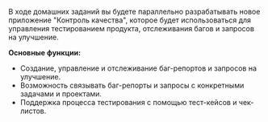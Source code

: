 В ходе домашних заданий вы будете параллельно разрабатывать новое приложение "Контроль качества", которое будет использоваться для управления тестированием продукта, отслеживания багов и запросов на улучшение.

**Основные функции:**

-   Создание, управление и отслеживание баг-репортов и запросов на улучшение.
-   Возможность связывать баг-репорты и запросы с конкретными задачами и проектами.
-   Поддержка процесса тестирования с помощью тест-кейсов и чек-листов.
